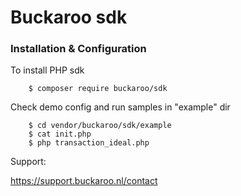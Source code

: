 # Buckaroo sdk

### Installation & Configuration 

To install PHP sdk

        $ composer require buckaroo/sdk

Check demo config and run samples in "example" dir

        $ cd vendor/buckaroo/sdk/example
        $ cat init.php
        $ php transaction_ideal.php

Support:

https://support.buckaroo.nl/contact
